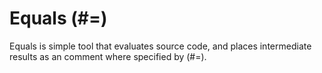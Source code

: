 # Equals (#=)

Equals is simple tool that evaluates source code, and places intermediate results as an comment where specified by (#=).




